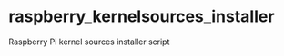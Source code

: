 raspberry_kernelsources_installer
=================================

Raspberry Pi kernel sources installer script

